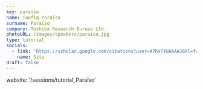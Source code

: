 ```yaml
---
key: paraïso
name: Taofiq Paraïso
surname: Paraïso
company: Toshiba Research Europe Ltd.
photoURL: /images/speakers/paraïso.jpg
type: tutorial
socials:
  - link: 'https://scholar.google.com/citations?user=A7hVFYUAAAAJ&hl=fr'
    name: Site
draft: false
---
```

website: '/sessions/tutorial_Paraïso'
